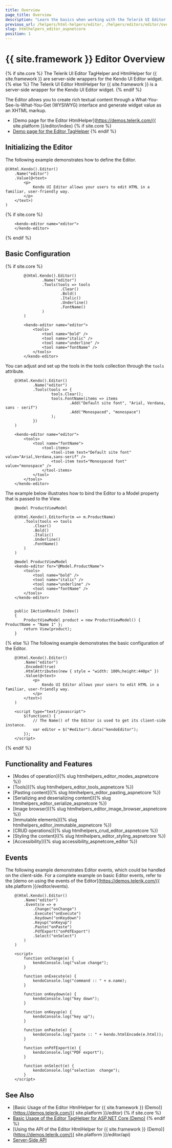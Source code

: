 ```yaml
---
title: Overview
page_title: Overview
description: "Learn the basics when working with the Telerik UI Editor component for {{ site.framework }}."
previous_url: /helpers/html-helpers/editor, /helpers/editors/editor/overview
slug: htmlhelpers_editor_aspnetcore
position: 1
---
```


# {{ site.framework }} Editor Overview

{% if site.core %}
The Telerik UI Editor TagHelper and HtmlHelper for {{ site.framework }} are server-side wrappers for the Kendo UI Editor widget.
{% else %}
The Telerik UI Editor HtmlHelper for {{ site.framework }} is a server-side wrapper for the Kendo UI Editor widget.
{% endif %}

The Editor allows you to create rich textual content through a What-You-See-Is-What-You-Get (WYSIWYG) interface and generate widget value as an XHTML markup.

* [Demo page for the Editor HtmlHelper](https://demos.telerik.com/{{ site.platform }}/editor/index)
{% if site.core %}
* [Demo page for the Editor TagHelper](https://demos.telerik.com/aspnet-core/editor/index)
{% endif %}

## Initializing the Editor

The following example demonstrates how to define the Editor.

```HtmlHelper
@(Html.Kendo().Editor()
    .Name("editor")
    .Value(@<text>
        <p>
            Kendo UI Editor allows your users to edit HTML in a familiar, user-friendly way.
        </p>
    </text>)
)
```
{% if site.core %}
```TagHelper
    <kendo-editor name="editor">
    </kendo-editor>
```
{% endif %}

## Basic Configuration

{% if site.core %}
```HtmlHelper
		@(Html.Kendo().Editor()
				.Name("editor")
				.Tools(tools => tools
						.Clear()
						.Bold()
						.Italic()
						.Underline()
						.FontName()
				)
		)
```
```TagHelper
		<kendo-editor name="editor">
			<tools>
                <tool name="bold" />
                <tool name="italic" />
                <tool name="underline" />
                <tool name="fontName" />
			</tools>
		</kendo-editor>
```


You can adjust and set up the tools in the tools collection through the `tools` attribute.

```HtmlHelper
	@(Html.Kendo().Editor()
			.Name("editor")
			.Tools(tools => {
					tools.Clear();
					tools.FontName(items => items
							.Add("Default site font", "Arial, Verdana, sans - serif")
							.Add("Monospaced", "monospace")
					);
			})
	)
```
```TagHelper
	<kendo-editor name="editor">
		<tools>
			<tool name="fontName">
				<tool-items>
					<tool-item text="Default site font" value="Arial,Verdana,sans-serif" />
					<tool-item text="Monospaced font" value="monospace" />
				</tool-items>
			</tool>
		</tools>
	</kendo-editor>
```

The example below illustrates how to bind the Editor to a Model property that is passed to the View.

```HtmlHelper
    @model ProductViewModel

    @(Html.Kendo().EditorFor(m => m.ProductName)
        .Tools(tools => tools
            .Clear()
            .Bold()
            .Italic()
            .Underline()
            .FontName()
        )
    )
```
```TagHelper
    @model ProductViewModel
    <kendo-editor for="@Model.ProductName">
        <tools>
            <tool name="bold" />
            <tool name="italic" />
            <tool name="underline" />
            <tool name="fontName" />
        </tools>
    </kendo-editor>
```
```Controller

    public IActionResult Index()
    {
        ProductViewModel product = new ProductViewModel() { ProductName = "Name 1" };
        return View(product);
    }

```

{% else %}
The following example demonstrates the basic configuration of the Editor.

```HtmlHelper
    @(Html.Kendo().Editor()
        .Name("editor")
        .Encoded(true)
        .HtmlAttributes(new { style = "width: 100%;height:440px" })
        .Value(@<text>
            <p>
                Kendo UI Editor allows your users to edit HTML in a familiar, user-friendly way.
            </p>
        </text>)
    )

    <script type="text/javascript">
        $(function() {
            // The Name() of the Editor is used to get its client-side instance.
            var editor = $("#editor").data("kendoEditor");
        });
    </script>
```
{% endif %}

## Functionality and Features

* [Modes of operation]({% slug htmlhelpers_editor_modes_aspnetcore %})
* [Tools]({% slug htmlhelpers_editor_tools_aspnetcore %})
* [Pasting content]({% slug htmlhelpers_editor_pasting_aspnetcore %})
* [Serializing and deserializing content]({% slug htmlhelpers_editor_serialize_aspnetcore %})
* [Image browser]({% slug htmlhelpers_editor_image_browser_aspnetcore %})
* [Immutable elements]({% slug htmlhelpers_editor_immutable_aspnetcore %})
* [CRUD operations]({% slug htmlhelpers_crud_editor_aspnetcore %})
* [Styling the content]({% slug htmlhelpers_editor_styling_aspnetcore %})
* [Accessibility]({% slug accessibility_aspnetcore_editor %})

## Events

The following example demonstrates Editor events, which could be handled on the client-side. For a complete example on basic Editor events, refer to the [demo on using the events of the Editor](https://demos.telerik.com/{{ site.platform }}/editor/events).

```HtmlHelper
    @(Html.Kendo().Editor()
        .Name("editor")
        .Events(e => e
            .Change("onChange")
            .Execute("onExecute")
            .Keydown("onKeydown")
            .Keyup("onKeyup")
            .Paste("onPaste")
            .PdfExport("onPdfExport")
            .Select("onSelect")
        )
    )

    <script>
        function onChange(e) {
            kendoConsole.log("value change");
        }

        function onExecute(e) {
            kendoConsole.log("command :: " + e.name);
        }

        function onKeydown(e) {
            kendoConsole.log("key down");
        }

        function onKeyup(e) {
            kendoConsole.log("key up");
        }

        function onPaste(e) {
            kendoConsole.log("paste :: " + kendo.htmlEncode(e.html));
        }

        function onPdfExport(e) {
            kendoConsole.log("PDF export");
        }

        function onSelect(e) {
            kendoConsole.log("selection  change");
        }
    </script>
```

## See Also

* [Basic Usage of the Editor HtmlHelper for {{ site.framework }} (Demo)](https://demos.telerik.com/{{ site.platform }}/editor)
{% if site.core %}
* [Basic Usage of the Editor TagHelper for ASP.NET Core (Demo)](https://demos.telerik.com/aspnet-core/editor/tag-helper)
{% endif %}
* [Using the API of the Editor HtmlHelper for {{ site.framework }} (Demo)](https://demos.telerik.com/{{ site.platform }}/editor/api)
* [Server-Side API](/api/editor)
